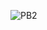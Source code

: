 ![PB2](https://user-images.githubusercontent.com/113436622/193120399-6765d1a2-0ac4-44c5-b835-e0519ad30a30.png)
